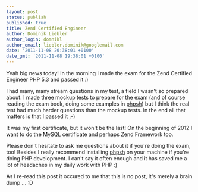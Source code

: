 ```yaml
---
layout: post
status: publish
published: true
title: Zend Certified Engineer
author: Dominik Liebler
author_login: domnikl
author_email: liebler.dominik@googlemail.com
date: '2011-11-08 20:38:01 +0100'
date_gmt: '2011-11-08 19:38:01 +0100'
---
```

<p>Yeah big news today! In the morning I made the exam for the Zend Certified Engineer PHP 5.3 and passed it :)</p>
<p>I had many, many stream questions in my test, a field I wasn't so prepared about. I made three mockup tests to prepare for the exam (and of course reading the exam book, doing some examples in <a href="https://github.com/facebook/phpsh" target="_blank">phpsh</a>) but I think the real test had much harder questions than the mockup tests. In the end all that matters is that I passed it ;-)</p>
<p>It was my first certificate, but it won't be the last! On the beginning of 2012 I want to do the MySQL certificate and perhaps Zend Framework too.</p>
<p>Please don't hesitate to ask me questions about it if you're doing the exam, too! Besides I really recommend installing <a href="https://github.com/facebook/phpsh" target="_blank">phpsh</a> on your machine if you're doing PHP development. I can't say it often enough and it has saved me a lot of headaches in my daily work with PHP :)</p>
<p>As I re-read this post it occured to me that this is no post, it's merely a brain dump ... :D</p>
